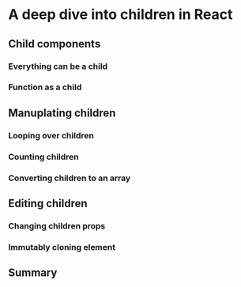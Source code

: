# A deep dive into children in React

## Child components
### Everything can be a child
### Function as a child

## Manuplating children
### Looping over children
### Counting children
### Converting children to an array

## Editing children
### Changing children props
### Immutably cloning element

## Summary
